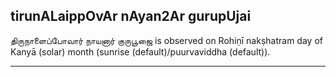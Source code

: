 ## tirunALaippOvAr nAyan2Ar gurupUjai
திருநாளைப்போவார் நாயனார் குருபூஜை is observed on Rohiṇī nakṣhatram day of Kanyā (solar) month (sunrise (default)/puurvaviddha (default)).



---
